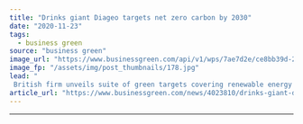 ```yaml
---
title: "Drinks giant Diageo targets net zero carbon by 2030"
date: "2020-11-23"
tags: 
  - business green
source: "business green"
image_url: "https://www.businessgreen.com/api/v1/wps/7ae7d2e/ce8bb39d-2e65-4332-9584-ecb56bcaf7a1/14/002-diageo-brands-alcohol-1-185x114.jpg"
image_fp: "/assets/img/post_thumbnails/178.jpg"
lead: "
 British firm unveils suite of green targets covering renewable energy and water use as part of new 10 year sustainability plan ..."
article_url: "https://www.businessgreen.com/news/4023810/drinks-giant-diageo-targets-net-zero-carbon-2030"
---
```


---
